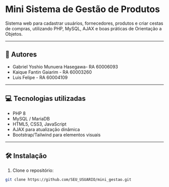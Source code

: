 # Mini Sistema de Gestão de Produtos

Sistema web para cadastrar usuários, fornecedores, produtos e criar cestas de compras, utilizando PHP, MySQL, AJAX e boas práticas de Orientação a Objetos.

---

## 🚀 Autores

- Gabriel Yoshio Munuera Hasegawa- RA 60006093  
- Kaique Fantin Gaiarim - RA 60003260  
- Luis Felipe - RA 60004109  

---

## 💻 Tecnologias utilizadas

- PHP 8  
- MySQL / MariaDB  
- HTML5, CSS3, JavaScript  
- AJAX para atualização dinâmica  
- Bootstrap/Tailwind para elementos visuais  

---

## 🛠 Instalação

1. Clone o repositório:  
```bash
git clone https://github.com/SEU_USUARIO/mini_gestao.git
